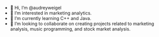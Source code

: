 - 👋 Hi, I’m @audreyweigel
- 👀 I’m interested in marketing analytics.
- 🌱 I’m currently learning C++ and Java.
- 💞️ I’m looking to collaborate on creating projects related to marketing analysis, music programming, and stock market analysis.
